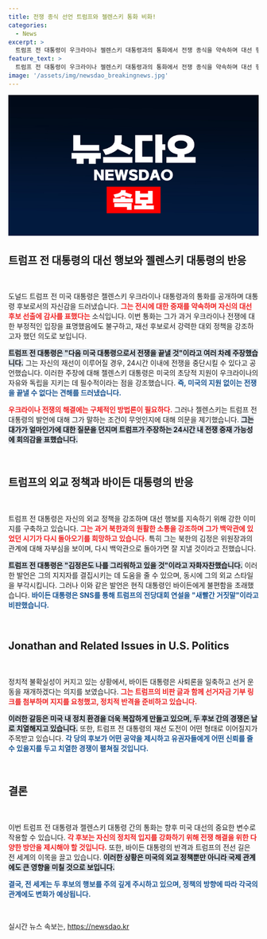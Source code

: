 ```yaml
---
title: 전쟁 종식 선언 트럼프와 젤렌스키 통화 비화!
categories:
  - News
excerpt: >
  트럼프 전 대통령이 우크라이나 젤렌스키 대통령과의 통화에서 전쟁 종식을 약속하며 대선 행보에 나섰습니다. 반면, 요양 중인 바이든 대통령은 그의 발언을 맹비난하며 선거 재개 의지를 다졌습니다. 이 전쟁의 향방과 정치적 긴장이 점점 고조되고 있습니다.
feature_text: >
  트럼프 전 대통령이 우크라이나 젤렌스키 대통령과의 통화에서 전쟁 종식을 약속하며 대선 행보에 나섰습니다. 반면, 요양 중인 바이든 대통령은 그의 발언을 맹비난하며 선거 재개 의지를 다졌습니다. 이 전쟁의 향방과 정치적 긴장이 점점 고조되고 있습니다.
image: '/assets/img/newsdao_breakingnews.jpg'
---
```


<p><img src="/assets/img/newsdao_breakingnews.jpg" alt="pcversion 속보" /></p>

<h2 data-ke-size="size26">트럼프 전 대통령의 대선 행보와 젤렌스키 대통령의 반응</h2>

<p data-ke-size="size16">&nbsp;</p>

<p>도널드 트럼프 전 미국 대통령은 젤렌스키 우크라이나 대통령과의 통화를 공개하며 대통령 후보로서의 자신감을 드러냈습니다. <b><span style="color: #ee2323;">그는 전시에 대한 중재를 약속하며 자신의 대선 후보 선출에 감사를 표했다는</span></b> 소식입니다. 이번 통화는 그가 과거 우크라이나 전쟁에 대한 부정적인 입장을 표명했음에도 불구하고, 재선 후보로서 강력한 대외 정책을 강조하고자 했던 의도로 보입니다. </p>

<p><b><span style="background-color: #21538527;">트럼프 전 대통령은 "다음 미국 대통령으로서 전쟁을 끝낼 것"이라고 여러 차례 주장했습니다.</span></b> 그는 자신의 재선이 이루어질 경우, 24시간 이내에 전쟁을 중단시킬 수 있다고 공언했습니다. 이러한 주장에 대해 젤렌스키 대통령은 미국의 초당적 지원이 우크라이나의 자유와 독립을 지키는 데 필수적이라는 점을 강조했습니다. <b><span style="color: #1a5490;">즉, 미국의 지원 없이는 전쟁을 끝낼 수 없다는 견해를 드러냈습니다.</span></b></p>

<p><span style="color: #ee2323;"><b>우크라이나 전쟁의 해결에는 구체적인 방법론이 필요하다.</b></span> 그러나 젤렌스키는 트럼프 전 대통령의 발언에 대해 그가 말하는 조건이 무엇인지에 대해 의문을 제기했습니다. <span style="background-color: #21538527;"><b>그는 대가가 얼마인가에 대한 질문을 던지며 트럼프가 주장하는 24시간 내 전쟁 중재 가능성에 회의감을 표했습니다.</b></span> </p>

<p data-ke-size="size16">&nbsp;</p>

<h2 data-ke-size="size26">트럼프의 외교 정책과 바이든 대통령의 반응</h2>

<p data-ke-size="size16">&nbsp;</p>

<p>트럼프 전 대통령은 자신의 외교 정책을 강조하며 대선 행보를 지속하기 위해 강한 이미지를 구축하고 있습니다. <b><span style="color: #ee2323;">그는 과거 북한과의 원활한 소통을 강조하며 그가 백악관에 있었던 시기가 다시 돌아오기를 희망하고 있습니다.</span></b> 특히 그는 북한의 김정은 위원장과의 관계에 대해 자부심을 보이며, 다시 백악관으로 돌아가면 잘 지낼 것이라고 전했습니다. </p>

<p><b><span style="background-color: #21538527;">트럼프 전 대통령은 "김정은도 나를 그리워하고 있을 것"이라고 자화자찬했습니다.</span></b> 이러한 발언은 그의 지지자를 결집시키는 데 도움을 줄 수 있으며, 동시에 그의 외교 스타일을 부각시킵니다. 그러나 이와 같은 발언은 현직 대통령인 바이든에게 불편함을 초래했습니다. <b><span style="color: #1a5490;">바이든 대통령은 SNS를 통해 트럼프의 전당대회 연설을 "새빨간 거짓말"이라고 비판했습니다.</span></b></p>

<p data-ke-size="size16">&nbsp;</p>

<h2 data-ke-size="size26">Jonathan and Related Issues in U.S. Politics</h2>

<p data-ke-size="size16">&nbsp;</p>

<p>정치적 불확실성이 커지고 있는 상황에서, 바이든 대통령은 사퇴론을 일축하고 선거 운동을 재개하겠다는 의지를 보였습니다. <b><span style="color: #ee2323;">그는 트럼프의 비판 글과 함께 선거자금 기부 링크를 첨부하며 지지를 요청했고, 정치적 반격을 준비하고 있습니다.</span></b> </p>

<p><b><span style="background-color: #21538527;">이러한 갈등은 미국 내 정치 환경을 더욱 복잡하게 만들고 있으며, 두 후보 간의 경쟁은 날로 치열해지고 있습니다.</span></b> 또한, 트럼프 전 대통령의 재선 도전이 어떤 형태로 이어질지가 주목받고 있습니다. <b><span style="color: #1a5490;">각 당의 후보가 어떤 공약을 제시하고 유권자들에게 어떤 신뢰를 줄 수 있을지를 두고 치열한 경쟁이 펼쳐질 것입니다.</span></b></p>

<p data-ke-size="size16">&nbsp;</p>

<h2 data-ke-size="size26">결론</h2>

<p data-ke-size="size16">&nbsp;</p>

<p>이번 트럼프 전 대통령과 젤렌스키 대통령 간의 통화는 향후 미국 대선의 중요한 변수로 작용할 수 있습니다. <b><span style="color: #ee2323;">각 후보는 자신의 정치적 입지를 강화하기 위해 전쟁 해결을 위한 다양한 방안을 제시해야 할 것입니다.</span></b> 또한, 바이든 대통령의 반격과 트럼프의 전선 길은 전 세계의 이목을 끌고 있습니다. <b><span style="background-color: #21538527;">이러한 상황은 미국의 외교 정책뿐만 아니라 국제 관계에도 큰 영향을 미칠 것으로 보입니다.</span></b> </p>

<p><b><span style="color: #1a5490;">결국, 전 세계는 두 후보의 행보를 주의 깊게 주시하고 있으며, 정책의 방향에 따라 각국의 관계에도 변화가 예상됩니다.</span></b> </p>

<p data-ke-size="size16">&nbsp;</p>
실시간 뉴스 속보는, <a href="https://newsdao.kr" rel="dofollow">https://newsdao.kr</a>


